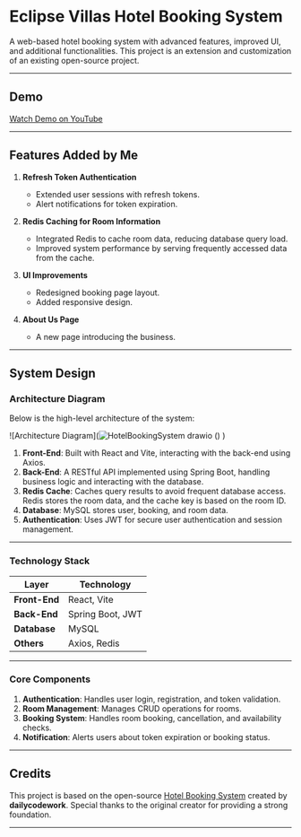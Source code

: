 # Eclipse Villas Hotel Booking System

A web-based hotel booking system with advanced features, improved UI, and additional functionalities. This project is an extension and customization of an existing open-source project.

---

## Demo

[Watch Demo on YouTube](https://youtu.be/5wwsdfWxGfo)

---



## Features Added by Me
1. **Refresh Token Authentication**
   - Extended user sessions with refresh tokens.
   - Alert notifications for token expiration.
  
2. **Redis Caching for Room Information**
   - Integrated Redis to cache room data, reducing database query load.
   - Improved system performance by serving frequently accessed data from the cache.

3. **UI Improvements**
   - Redesigned booking page layout.
   - Added responsive design.

4. **About Us Page**
   - A new page introducing the business.

---

## System Design

### Architecture Diagram
Below is the high-level architecture of the system:

![Architecture Diagram](![HotelBookingSystem drawio](https://github.com/user-attachments/assets/1211a5fc-c162-4b99-ad6c-21324822d193)
()
)

1. **Front-End**: Built with React and Vite, interacting with the back-end using Axios.
2. **Back-End**: A RESTful API implemented using Spring Boot, handling business logic and interacting with the database.
3. **Redis Cache**: Caches query results to avoid frequent database access. Redis stores the room data, and the cache key is based on the room ID.
4. **Database**: MySQL stores user, booking, and room data.
5. **Authentication**: Uses JWT for secure user authentication and session management.

---

### Technology Stack
| Layer         | Technology         |
| ------------- | ------------------ |
| **Front-End** | React, Vite        |
| **Back-End**  | Spring Boot, JWT   |
| **Database**  | MySQL              |
| **Others**    | Axios, Redis       |

---

### Core Components
1. **Authentication**: Handles user login, registration, and token validation.
2. **Room Management**: Manages CRUD operations for rooms.
3. **Booking System**: Handles room booking, cancellation, and availability checks.
4. **Notification**: Alerts users about token expiration or booking status.

---

## Credits
This project is based on the open-source [Hotel Booking System](https://github.com/dailycodework/lakeSide-hotel-demo-client) created by **dailycodework**. Special thanks to the original creator for providing a strong foundation.

---

